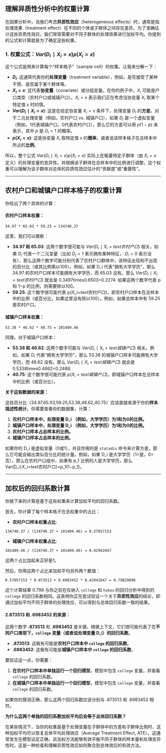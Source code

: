 ## 理解异质性分析中的权重计算

在因果分析中，当我们考虑**异质性效应**（heterogeneous effects）时，通常是指处理效果（treatment effect）在不同的个体或子群体之间存在差异。为了准确估计这些异质性效应，我们常常需要对不同子群体的处理效果进行加权平均。你提到的公式和计算就是为了确定这些权重。

### 1. 权重公式：$Var(D_i∣X_i=x)p(X_i=x)$

这个公式是用来计算每个“样本格子”（sample cell）的权重。让我来分解一下：

- **$D_i$**: 这通常代表你的**处理变量**（treatment variable），例如，是否接受了某种干预、是否属于某个群体等。
- **$X_i=x$**: 这代表**协变量**（covariate）或分组变量。在你的例子中，$X_i$ 可能是户口类型（农村户口或城镇户口）。$X_i=x$ 表示我们正在考虑当协变量 $X_i$ 取某个特定值 x 时的情。
- **$Var(D_i∣X_i=x)$**: 这是在给定协变量 $X_i=x$ 条件下，处理变量 $D_i$ 的**方差**。对于二元处理变量（例如，农村户口 vs. 城镇户口），如果 $D_i$ 是一个虚拟变量（例如，1代表城镇户口，0代表农村户口），那么它的方差可以用 $p(1−p)$ 来表示，其中 $p$ 是 $D_i=1$ 的概率。
- **$p(X_i=x)$**: 这是协变量 $X_i$ 取特定值 x 的**概率**，或者说该样本格子在总样本中所占的**比例**。

所以，整个公式 $Var(D_i∣X_i=x)p(X_i=x)$ 实际上在衡量特定子群体（由 $X_i=x$ 定义）的处理变量的变异性，并根据该子群体在总样本中的比例进行调整。这个权重可以理解为该子群体对总体的异质性效应估计的“贡献度”或“重要性”。

---

## 农村户口和城镇户口样本格子的权重计算

你给出了两个具体的计算：
#### 农村户口样本权重：

```
34.97 * 65.03 * 59.25 = 134740.37
```

这里，我们可以推断：

- **34.97 和 65.03**: 这两个数字很可能与 $Var(D_i∣X_i=text农村户口)$ 相关。如果 $D_i$ 代表一个二元变量（比如 $D_i=1$ 表示拥有某种特征， $D_i=0$ 表示没有），那么这两个数字可能分别代表了农村户口群体中，该特征出现和不出现的百分比（或其比例乘以100）。例如，如果 D_i 代表“拥有大学学历”，那么 34.97 的农村户口样本可能拥有大学学历，而 65.03 没有。那么 $Var(D_i∣X_i=text农村户口)$ 就会是 0.3497times0.6503=0.2274. 如果这两个数字代表 p 和 1−p 的比例，则需要除以100。
- **59.25**: 这个数字很可能代表 p(X_i=text农村户口)，即农村户口样本在总样本中的比例（或百分比，如果这里没有除以100）。例如，如果总样本中有 59.25 是农村户口。

#### 城镇户口样本权重：

```
53.38 * 46.62 * 40.75 = 101409.46
```

同理，对于城镇户口样本：

- **53.38 和 46.62**: 这两个数字可能与 $Var(D_i∣X_i=text城镇户口)$ 相关。例如，如果 $D_i$ 代表“拥有大学学历”，那么 53.38 的城镇户口样本可能拥有大学学历，而 46.62 没有。那么 $Var(D_i∣X_i=text城镇户口)$ 就会是 0.5338times0.4662=0.2488.
- **40.75**: 这个数字很可能代表 $p(X_i=text城镇户口)$，即城镇户口样本在总样本中的比例（或百分比）。

**关于这些数据的来源：**

这些百分比（34.97,65.03,59.25,53.38,46.62,40.75）应该直接来源于你的**样本描述性统计**。你需要查看你的数据集，计算：

1. **农村户口样本中，处理变量 D_i （例如，大学学历）为1和为0的比例。**
2. **城镇户口样本中，处理变量 D_i （例如，大学学历）为1和为0的比例。**
3. **农村户口样本占总样本的比例。**
4. **城镇户口样本占总样本的比例。**

如果你的 D_i 是虚拟变量（0或1），并且你用的是 `statadis` 命令来计算方差，那么它可能会输出类似百分比的统计量。例如，如果 D_i 是大学学历（1=是，0=否），那么在农村户口组中，如果有 p_1 比例的人是大学学历，那么 Var(D_i∣X_i=text农村户口)=p_1(1−p_1)。

---

## 加权后的回归系数计算

你接下来的计算是基于这些权重来计算加权平均的回归系数。

首先，你计算了每个样本格子在总权重中的占比：

- **农村户口样本权重占比**:
```
134740.37 / (134740.37 + 101409.46) = 0.57057153
```

- **城镇户口样本权重占比**:
 ```
 101409.46 / (134740.37 + 101409.46) = 0.42942847
```

这两个占比加起来正好是1。

然后，你用这两个占比来加权平均另外两个数值：

```
0.57057153 * 0.873513 + 0.6983452 * 0.42942847 = 0.79829096
```

这个计算结果 0.798 与你之前在仅纳入 `college` 和 `hukou` 的回归分析中得到的 `college` 的回归系数相同。这表明你正在尝试验证一个关于**异质性效应**的结论，即通过加权平均不同子群体的处理效应，可以得到与总体回归系数一致的结果。

#### 2.873513 和 .6983452 的来源：

这两个数字 **.873513** 和 **.6983452** 是关键。根据上下文，它们很可能代表了在**不同户口类型下，`college` 变量（或者说处理变量 D_i）的回归系数**。

- **.873513**: 这极有可能是**农村户口样本中 `college` 的回归系数**。
- **.6983452**: 这极有可能是**城镇户口样本中 `college` 的回归系数**。

要验证这一点，你需要：

1. **在农村户口样本中单独运行一个回归模型**，模型中包含 `college` 变量，并查看 `college` 的回归系数。
2. **在城镇户口样本中单独运行一个回归模型**，模型中包含 `college` 变量，并查看 `college` 的回归系数。

如果你的猜测正确，那么这两个回归系数应该分别与 .873513 和 .6983452 相符。

**为什么这两个单独的回归系数加权平均后会等于总体回归系数？**

在某些情况下，当你的权重是基于处理变量在子群体中的方差和子群体比例时，这种加权平均可以恢复总体平均处理效应（Average Treatment Effect, ATE）。这通常发生在模型设定正确，且加权方法能够有效平衡不同子群体的样本量和处理变异性时。这是一种检查和理解异质性效应如何聚合到总体效应的有效方法。